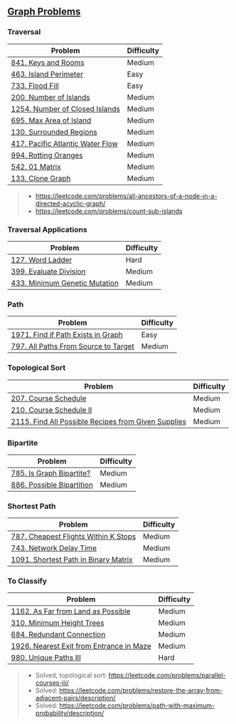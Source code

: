 ## [Graph Problems](../topics/graph.md)
### Traversal
| Problem          | Difficulty |
|------------------|------------|
|[841. Keys and Rooms](../leetcode/841.keys-and-rooms.md)|Medium|
|[463. Island Perimeter](../leetcode/463.island-perimeter.md)|Easy|
|[733. Flood Fill](../leetcode/733.flood-fill.md)|Easy|
|[200. Number of Islands](../leetcode/200.number-of-islands.md)|Medium|
|[1254. Number of Closed Islands](../leetcode/1254.number-of-closed-islands.md)|Medium|
|[695. Max Area of Island](../leetcode/695.max-area-of-island.md)|Medium|
|[130. Surrounded Regions](../leetcode/130.surrounded-regions.md)|Medium|
|[417. Pacific Atlantic Water Flow](../leetcode/417.pacific-atlantic-water-flow.md)|Medium|
|[994. Rotting Oranges](../leetcode/994.rotting-orange.md)|Medium|
|[542. 01 Matrix](../leetcode/542.01-matrix.md)|Medium|
|[133. Clone Graph](../leetcode/133.clone-graph.md)|Medium|

> * https://leetcode.com/problems/all-ancestors-of-a-node-in-a-directed-acyclic-graph/
> * https://leetcode.com/problems/count-sub-islands

### Traversal Applications
| Problem          | Difficulty |
|------------------|------------|
|[127. Word Ladder](../leetcode/127.word-ladder.md)|Hard|
|[399. Evaluate Division](../leetcode/399.evaluate-division.md)|Medium|
|[433. Minimum Genetic Mutation](../leetcode/433.minimum-genetic-mutation.md)|Medium|

### Path
| Problem          | Difficulty |
|------------------|------------|
|[1971. Find if Path Exists in Graph](../leetcode/1971.find-if-path-exists-in-graph.md)|Easy|
|[797. All Paths From Source to Target](../leetcode/797.all-paths-from-source-to-target.md)|Medium|

### Topological Sort
| Problem          | Difficulty |
|------------------|------------|
|[207. Course Schedule](../leetcode/207.course-schedule.md)|Medium|
|[210. Course Schedule II](../leetcode/210.course-schedule-ii.md)|Medium|
|[2115. Find All Possible Recipes from Given Supplies](../leetcode/2115.find-all-possible-recipes-from-given-supplies.md)|Medium|

### Bipartite
| Problem          | Difficulty |
|------------------|------------|
|[785. Is Graph Bipartite?](../leetcode/785.is-graph-bipartite.md)|Medium|
|[886. Possible Bipartition](../leetcode/886.possible-bipartition.md)|Medium|

### Shortest Path
| Problem          | Difficulty |
|------------------|------------|
|[787. Cheapest Flights Within K Stops](../leetcode/787.cheapest-flights-within-k-stops.md)|Medium|
|[743. Network Delay Time](../leetcode/743.network-delay-time.md)|Medium|
|[1091. Shortest Path in Binary Matrix](../leetcode/1091.shortest-path-in-binary-matrix.md)|Medium|

### To Classify
| Problem          | Difficulty |
|------------------|------------|
|[1162. As Far from Land as Possible](../leetcode/1162.as-far-from-land-as-possible.md)|Medium|
|[310. Minimum Height Trees](../leetcode/310.minimum-height-trees.md)|Medium|
|[684. Redundant Connection](../leetcode/684.redundant-connection.md)|Medium|
|[1926. Nearest Exit from Entrance in Maze](../leetcode/1926.nearest-exit-from-entrance-in-maze.md)|Medium|
|[980. Unique Paths III](../leetcode/980.unique-paths-iii.md)|Hard|

> * Solved, topological sort: https://leetcode.com/problems/parallel-courses-iii/
> * Solved: https://leetcode.com/problems/restore-the-array-from-adjacent-pairs/description/
> * Solved: https://leetcode.com/problems/path-with-maximum-probability/description/